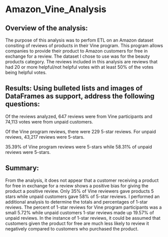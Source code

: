 # Amazon_Vine_Analysis

## Overview of the analysis:

The purpose of this analysis was to perfom ETL on an Amazon dataset consiting of reviews of products in their Vine program. This program allows companies to provide their product to Amazon customers for free in exchange for a review. The dataset I chose to use was for the beauty products category. The reviews included in this analysis are reviews that had 20 or more helpful/not helpful votes with at least 50% of the votes being helpful votes.


## Results: Using bulleted lists and images of DataFrames as support, address the following questions:

Of the reviews analyzed, 647 reviews were from Vine participants and 74,113 votes were from unpaid customers.


Of the Vine program reviews, there were 229 5-star reviews. For unpaid reviews, 43,217 reviews were 5-stars.


35.39% of Vine program reviews were 5-stars while 58.31% of unpaid reviews were 5-stars.




## Summary: 

From the analysis, it does not appear that a customer receiving a product for free in exchange for a review shows a positive bias for giving the product a positive review. Only 35% of Vine reviewers gave products 5 stars while unpaid customers gave 58% of 5-star reviews. 
I performed an additional analysis to determine the totals and percentages of 1-star reviews. The percent of 1-star reviews for Vine program participants was a small 5.72% while unpaid customers 1-star reviews made up 19.57% of unpaid reviews. In the instance of 1-star reviews, it could be assumed that customers given the product for free are much less likely to review it negatively compared to customers who purchased the product. 

